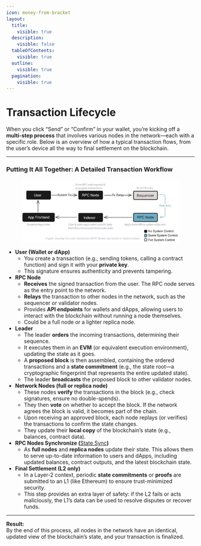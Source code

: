 ```yaml
---
icon: money-from-bracket
layout:
  title:
    visible: true
  description:
    visible: false
  tableOfContents:
    visible: true
  outline:
    visible: true
  pagination:
    visible: true
---
```


# Transaction Lifecycle

When you click “Send” or “Confirm” in your wallet, you’re kicking off a **multi-step process** that involves various nodes in the network—each with a specific role. Below is an overview of how a typical transaction flows, from the user’s device all the way to final settlement on the blockchain.

***

### Putting It All Together: A Detailed Transaction Workflow

<figure><img src="../../.gitbook/assets/MEGAETH - USER TRANSACTION (1).PNG" alt=""><figcaption></figcaption></figure>

* **User (Wallet or dApp)**
  * You create a transaction (e.g., sending tokens, calling a contract function) and sign it with your **private key**.
  * This signature ensures authenticity and prevents tampering.
* **RPC Node**
  * **Receives** the signed transaction from the user. The RPC node serves as the entry point to the network.
  * **Relays** the transaction to other nodes in the network, such as the sequencer or validator nodes.
  * Provides **API endpoints** for wallets and dApps, allowing users to interact with the blockchain without running a node themselves.
  * Could be a full node or a lighter replica node.
* **Leader**
  * The leader **orders** the incoming transactions, determining their sequence.
  * It executes them in an **EVM** (or equivalent execution environment), updating the state as it goes.
  * A **proposed block** is then assembled, containing the ordered transactions and a **state commitment** (e.g., the state root—a cryptographic fingerprint that represents the entire updated state).
  * The leader **broadcasts** the proposed block to other validator nodes.
* **Network Nodes (full or replica node)**
  * These nodes **verify** the transactions in the block (e.g., check signatures, ensure no double-spends).
  * They then **vote** on whether to accept the block. If the network agrees the block is valid, it becomes part of the chain.
  * Upon receiving an approved block, each node replays (or verifies) the transactions to confirm the state changes.
  * They update their **local copy** of the blockchain’s state (e.g., balances, contract data).
* **RPC Nodes Synchronize (**[State Sync](state-sync-and-gas-limits.md)**)**
  * As **full nodes** and **replica nodes** update their state. This allows them to serve up-to-date information to users and dApps, including updated balances, contract outputs, and the latest blockchain state.
* **Final Settlement (L2 only)**
  * In a Layer-2 context, periodic **state commitments** or **proofs** are submitted to an L1 (like Ethereum) to ensure trust-minimized security.
  * This step provides an extra layer of safety: if the L2 fails or acts maliciously, the L1’s data can be used to resolve disputes or recover funds.

***

**Result:**\
By the end of this process, all nodes in the network have an identical, updated view of the blockchain’s state, and your transaction is finalized.
